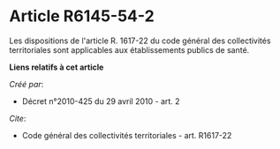 # Article R6145-54-2

Les dispositions de l'article R. 1617-22 du code général des collectivités territoriales sont applicables aux établissements
publics de santé.

**Liens relatifs à cet article**

_Créé par_:

  - Décret n°2010-425 du 29 avril 2010 - art. 2

_Cite_:

  - Code général des collectivités territoriales - art. R1617-22
